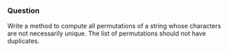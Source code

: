 ### Question

Write a method to compute all permutations of a string whose characters are not necessarily unique. The list of permutations should not have duplicates.
